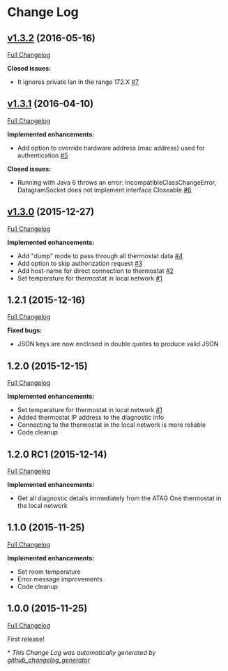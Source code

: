 # Change Log

## [v1.3.2](https://github.com/kozmoz/atag-one-api/tree/v1.3.2) (2016-05-16)
[Full Changelog](https://github.com/kozmoz/atag-one-api/compare/v1.3.1...v1.3.2)

**Closed issues:**

- It ignores private lan in the range 172.X [\#7](https://github.com/kozmoz/atag-one-api/issues/7)

## [v1.3.1](https://github.com/kozmoz/atag-one-api/tree/v1.3.1) (2016-04-10)
[Full Changelog](https://github.com/kozmoz/atag-one-api/compare/v1.3.0...v1.3.1)

**Implemented enhancements:**

- Add option to override hardware address \(mac address\) used for authentication [\#5](https://github.com/kozmoz/atag-one-api/issues/5)

**Closed issues:**

- Running with Java 6 throws an error: IncompatibleClassChangeError, DatagramSocket does not implement interface Closeable [\#6](https://github.com/kozmoz/atag-one-api/issues/6)

## [v1.3.0](https://github.com/kozmoz/atag-one-api/tree/v1.3.0) (2015-12-27)
[Full Changelog](https://github.com/kozmoz/atag-one-api/compare/v1.3.0-rc1...v1.3.0)

**Implemented enhancements:**

- Add "dump" mode to pass through all thermostat data [\#4](https://github.com/kozmoz/atag-one-api/issues/4)
- Add option to skip authorization request [\#3](https://github.com/kozmoz/atag-one-api/issues/3)
- Add host-name for direct connection to thermostat [\#2](https://github.com/kozmoz/atag-one-api/issues/2)
- Set temperature for thermostat in local network [\#1](https://github.com/kozmoz/atag-one-api/issues/1)

## 1.2.1 (2015-12-16)
[Full Changelog](https://github.com/kozmoz/atag-one-api/compare/v1-2-0...v1-2-1)

**Fixed bugs:**

- JSON keys are now enclosed in double quotes to produce valid JSON

## 1.2.0 (2015-12-15)
[Full Changelog](https://github.com/kozmoz/atag-one-api/compare/v1-2-0-rc1...v1-2-0)

**Implemented enhancements:**

- Set temperature for thermostat in local network [\#1](https://github.com/kozmoz/atag-one-api/issues/1)
- Added thermostat IP address to the diagnostic info
- Connecting to the thermostat in the local network is more reliable
- Code cleanup

## 1.2.0 RC1 (2015-12-14)
[Full Changelog](https://github.com/kozmoz/atag-one-api/compare/v1-1-0...v1-2-0-rc1)

**Implemented enhancements:**

- Get all diagnostic details immediately from the ATAG One thermostat in the local network

## 1.1.0 (2015-11-25)
[Full Changelog](https://github.com/kozmoz/atag-one-api/compare/v1-0-0...v1-1-0)

**Implemented enhancements:**

- Set room temperature 
- Error message improvements 
- Code cleanup

## 1.0.0 (2015-11-25)
[Full Changelog](https://github.com/kozmoz/atag-one-api/compare/1.0.0...v1-0-0)

First release!


\* *This Change Log was automatically generated by [github_changelog_generator](https://github.com/skywinder/Github-Changelog-Generator)*